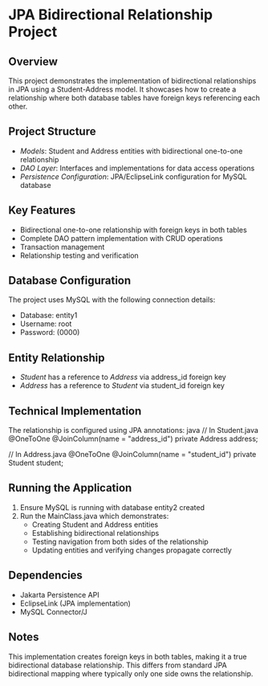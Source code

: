 # JPA Bidirectional Relationship Project

## Overview
This project demonstrates the implementation of bidirectional relationships in JPA using a Student-Address model. It showcases how to create a relationship where both database tables have foreign keys referencing each other.

## Project Structure
- *Models*: Student and Address entities with bidirectional one-to-one relationship
- *DAO Layer*: Interfaces and implementations for data access operations
- *Persistence Configuration*: JPA/EclipseLink configuration for MySQL database

## Key Features
- Bidirectional one-to-one relationship with foreign keys in both tables
- Complete DAO pattern implementation with CRUD operations
- Transaction management
- Relationship testing and verification

## Database Configuration
The project uses MySQL with the following connection details:
- Database: entity1
- Username: root
- Password: (0000)

## Entity Relationship
- *Student* has a reference to *Address* via address_id foreign key
- *Address* has a reference to *Student* via student_id foreign key

## Technical Implementation
The relationship is configured using JPA annotations:
java
// In Student.java
@OneToOne
@JoinColumn(name = "address_id")
private Address address;

// In Address.java
@OneToOne
@JoinColumn(name = "student_id")
private Student student;


## Running the Application
1. Ensure MySQL is running with database entity2 created
2. Run the MainClass.java which demonstrates:
   - Creating Student and Address entities
   - Establishing bidirectional relationships
   - Testing navigation from both sides of the relationship
   - Updating entities and verifying changes propagate correctly

## Dependencies
- Jakarta Persistence API
- EclipseLink (JPA implementation)
- MySQL Connector/J

## Notes
This implementation creates foreign keys in both tables, making it a true bidirectional database relationship. This differs from standard JPA bidirectional mapping where typically only one side owns the relationship.
